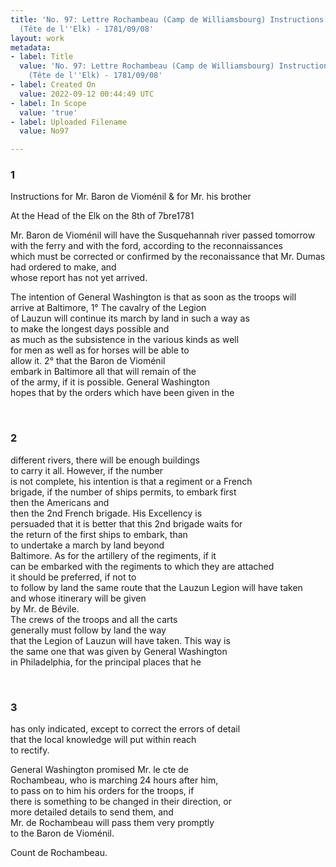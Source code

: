 ```yaml
---
title: 'No. 97: Lettre Rochambeau (Camp de Williamsbourg) Instructions Rochambeau
  (Tête de l''Elk) - 1781/09/08'
layout: work
metadata:
- label: Title
  value: 'No. 97: Lettre Rochambeau (Camp de Williamsbourg) Instructions Rochambeau
    (Tête de l''Elk) - 1781/09/08'
- label: Created On
  value: 2022-09-12 00:44:49 UTC
- label: In Scope
  value: 'true'
- label: Uploaded Filename
  value: No97

---
```

<div class="pages">
<div id="translation-32541567">
<h3>1</h3>
<div class="page-content">
<p>Instructions for Mr. Baron de Vioménil &amp; for Mr. his brother</p>
<p>At the Head of the Elk on the 8th of 7bre1781</p>
<p>Mr. Baron de Vioménil will have the Susquehannah river passed tomorrow<br/>
with the ferry and with the ford, according to the reconnaissances <br/>
which must be corrected or confirmed by the reconaissance that Mr. Dumas<br/>
had ordered to make, and <br/>
whose report has not yet arrived.</p>
<p>The intention of General Washington is that as soon as the troops will<br/>
arrive at Baltimore, 1° The cavalry of the Legion <br/>
of Lauzun will continue its march by land in such a way as <br/>
to make the longest days possible and <br/>
as much as the subsistence in the various kinds as well <br/>
for men as well as for horses will be able to<br/>
allow it. 2° that the Baron de Vioménil<br/>
embark in Baltimore all that will remain of the<br/>
of the army, if it is possible. General Washington<br/>
hopes that by the orders which have been given in the</p>
</div>
</div>
<br />
<div id="translation-32541568">
<h3>2</h3>
<div class="page-content">
<p>different rivers, there will be enough buildings<br/>
to carry it all. However, if the number <br/>
is not complete, his intention is that a regiment or a French<br/>
brigade, if the number of ships permits, to embark first<br/>
then the Americans and <br/>
then the 2nd French brigade. His Excellency is<br/>
persuaded that it is better that this 2nd brigade waits for <br/>
the return of the first ships to embark, than <br/>
to undertake a march by land beyond <br/>
Baltimore. As for the artillery of the regiments, if it <br/>
can be embarked with the regiments to which they are attached<br/>
it should be preferred, if not to <br/>
to follow by land the same route that the Lauzun Legion will have taken<br/>
and whose itinerary will be given <br/>
by Mr. de Bévile. <br/>
The crews of the troops and all the carts<br/>
generally must follow by land the way<br/>
that the Legion of Lauzun will have taken. This way is<br/>
the same one that was given by General Washington<br/>
in Philadelphia, for the principal places that he </p>
</div>
</div>
<br />
<div id="translation-32541569">
<h3>3</h3>
<div class="page-content">
<p>has only indicated, except to correct the errors of detail <br/>
that the local knowledge will put within reach <br/>
to rectify.</p>
<p>General Washington promised Mr. le cte de <br/>
Rochambeau, who is marching 24 hours after him,  <br/>
to pass on to him his orders for the troops, if <br/>
there is something to be changed in their direction, or <br/>
more detailed details to send them, and <br/>
Mr. de Rochambeau will pass them very promptly<br/>
to the Baron de Vioménil.</p>
<p>Count de Rochambeau. </p>
</div>
</div>
<br />
</div>
